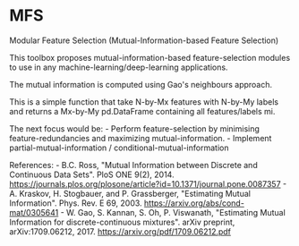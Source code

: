 # MFS
Modular Feature Selection (Mutual-Information-based Feature Selection)

This toolbox proposes mutual-information-based feature-selection modules to use in any machine-learning/deep-learning applications. 

The mutual information is computed using Gao's neighbours approach. 

This is a simple function that take N-by-Mx features with N-by-My labels and returns a Mx-by-My pd.DataFrame containing all features/labels mi. 

The next focus would be: 
	- Perform feature-selection by minimising feature-redundancies and maximizing mutual-information.
	- Implement partial-mutual-information / conditional-mutual-information


References: 
	- B.C. Ross, "Mutual Information between Discrete and Continuous Data Sets". PloS ONE 9(2), 2014. 
		https://journals.plos.org/plosone/article?id=10.1371/journal.pone.0087357
	- A. Kraskov, H. Stogbauer, and P. Grassberger, "Estimating Mutual Information". Phys. Rev. E 69, 2003. 
		 https://arxiv.org/abs/cond-mat/0305641
	- W. Gao, S. Kannan, S. Oh, P. Viswanath, "Estimating Mutual Information for discrete-continuous mixtures". arXiv preprint, arXiv:1709.06212, 2017.
		https://arxiv.org/pdf/1709.06212.pdf
